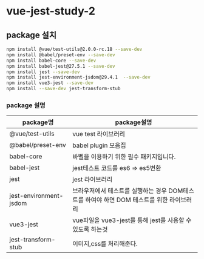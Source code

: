 # vue-jest-study-2

## package 설치

```bash
npm install @vue/test-utils@2.0.0-rc.18 --save-dev
npm install @babel/preset-env --save-dev
npm install babel-core --save-dev
npm install babel-jest@27.5.1 --save-dev
npm install jest --save-dev
npm install jest-environment-jsdom@29.4.1  --save-dev
npm install vue3-jest --save-dev
npm install --save-dev jest-transform-stub
```

### package 설명

| package명              | package설명                                                                              |
| ---------------------- | ---------------------------------------------------------------------------------------- |
| @vue/test-utils        | vue test 라이브러리                                                                      |
| @babel/preset-env      | babel plugin 모음집                                                                      |
| babel-core             | 바벨을 이용하기 위한 필수 패키지입니다.                                                  |
| babel-jest             | jest테스트 코드를 es6 => es5변환                                                         |
| jest                   | jest 라이브러리                                                                          |
| jest-environment-jsdom | 브라우저에서 테스트를 실행하는 경우 DOM테스트를 하여야 하면 DOM 테스트를 위한 라이브러리 |
| vue3-jest              | vue파일을 vue3-jest를 통해 jest를 사용할 수 있도록 하는것                                |
| jest-transform-stub    | 이미지,css를 처리해준다.                                                                 |
